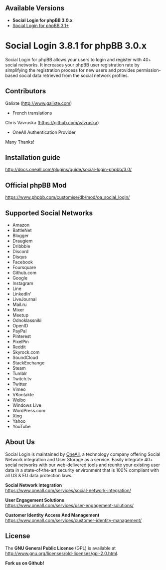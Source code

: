 ## Available Versions
* **Social Login for phpBB 3.0.x**
* [Social Login for phpBB 3.1+](https://github.com/oneall/social-login-phpbb/tree/phpbb/3.1+)


# Social Login 3.8.1 for phpBB 3.0.x

Social Login for phpBB allows your users to login and register with 40+ social networks. 
It increases your phpBB user registration rate by simplifying the registration process for 
new users and provides permission-based social data retrieved from the social network profiles.

## Contributors ##

Galixte (http://www.galixte.com)
* French translations

Chris Vavruska (https://github.com/vavruska)
* OneAll Authentication Provider
	
Many Thanks!


## Installation guide
http://docs.oneall.com/plugins/guide/social-login-phpbb/3.0/

## Official phpBB Mod
https://www.phpbb.com/customise/db/mod/oa_social_login/

## Supported Social Networks
* Amazon
* BattleNet
* Blogger
* Draugiem
* Dribbble
* Discord
* Disqus
* Facebook
* Foursquare
* Github.com
* Google
* Instagram
* Line
* LinkedIn'
* LiveJournal
* Mail.ru
* Mixer
* Meetup
* Odnoklassniki
* OpenID
* PayPal
* Pinterest
* PixelPin
* Reddit
* Skyrock.com		
* SoundCloud
* StackExchange
* Steam
* Tumblr
* Twitch.tv
* Twitter
* Vimeo
* VKontakte
* Weibo
* Windows Live
* WordPress.com
* Xing
* Yahoo
* YouTube

## About Us
Social Login is maintained by [OneAll](https://www.oneall.com/), a technology company offering Social Network integration 
and User Storage as a service. Easily integrate 40+ social networks with our web-delivered tools and reunite your 
existing user data in a state-of-the-art security environment that is 100% compliant with all US & EU data protection laws. 

**Social Network Integration**  
https://www.oneall.com/services/social-network-integration/

**User Engagement Solutions**  
https://www.oneall.com/services/user-engagement-solutions/

**Customer Identity Access And Management**  
https://www.oneall.com/services/customer-identity-management/

## License
The **GNU General Public License** (GPL) is available at http://www.gnu.org/licenses/old-licenses/gpl-2.0.html.

**Fork us on Github!**
